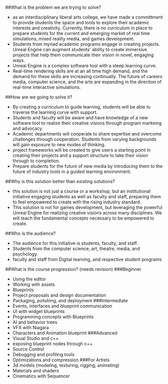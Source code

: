 ##What is the problem we are trying to solve?
- as an interdisciplinary liberal arts college, we have made a committment to provide students the space and tools to explore their academic interests and creativity. Currently, there is no curriculum in place to prepare students for the current and emerging market of real time simulations, mixed reality media, and games development.
- Students from myriad academic programs engage in creating projects. Unreal Engine can augment students' ability to create immersive projects that help them communicate their vision in novel, engaging ways. 
- Unreal Engine is a complex software tool with a steep learning curve. 
- Real-time rendering skills are at an all time high demand, and the demand for these skills are increasing continually. The future of careers media, computer science, and the arts are expanding in the direction of real-time interactive simulations.

##How are we going to solve it?
- By creating a curriculum to guide learning, students will be able to traverse the learning curve with support.
- Students and faculty will be aware and have knowledge of a new software tool to realize their creative visions through program markeing and advocacy.
- Academic departments will cooperate to share expertise and overcome challenges through cooperation. Students from varying backgrounds will gain exposure to new modes of thinking.
- project frameworks will be created to give users a starting point in creating their projects and a support structure to take their vision through to completion.
- Prepare students for the future of new media by introducing them to the future of industry tools in a guided learning environment.

##Why is this solution better than existing solutions?
- this solution is not just a course or a workshop, but an institutional initiative engaging students as well as faculty and staff, preparing them to feel empowered to create with the rising industry standard.
- This solution is not for games development, but leveraging the powerful Unreal Engine for realizing creative visions across many disciplines. We will teach the fundamental concepts necessary to be empowered to create.


##Who is the audience?
- The audience for this initiative is students, faculty, and staff.
- Students from the computer science, art, theatre, media, and psychology.
- faculty and staff from Digital learning, and respective student programs

##What is the course progression? (needs revision)
###Beginner
- Using the editor
- Working with assets
- Blueprints
- Project proposals and design documentation
- Packaging, polishing, and deployment
###Intermediate
- Events, interfaces and blueprint communication
- UI with widget blueprints
- Programming concepts with Blueprints
- AI and behavior trees
- VFX with Niagara
- Characters and Animation blueprint
###Advanced
- Visual Studio and c++
- exposing blueprint nodes through c++
- Source Control
- Debugging and profiling tools
- Optimizations and compression
###For Artists
- 3d models (modeling, texturing, rigging, animating)
- Materials and shaders
- Cinematics with Sequencer


